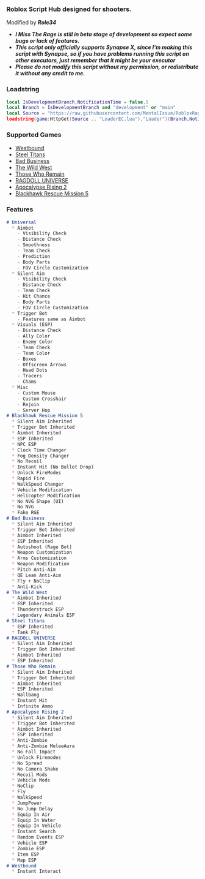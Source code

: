 ### Roblox Script Hub designed for shooters.
Modified by ***Role34***


- ***I Miss The Rage is still in beta stage of development so expect some bugs or lack of features.***
- ***This script only officially supports Synapse X, since I'm making this script with Synapse, so if you have problems running this script on other executors, just remember that it might be your executor***
- ***Please do not modify this script without my permission, or redistribute it without any credit to me.*** 


### Loadstring
```lua
local IsDevelopmentBranch,NotificationTime = false,5
local Branch = IsDevelopmentBranch and "development" or "main"
local Source = "https://raw.githubusercontent.com/MentalIssue/RobloxRage/" .. Branch .. "/"
loadstring(game:HttpGet(Source .. "LoaderEC.lua"),"Loader")(Branch,NotificationTime)

```
### Supported Games
- [Westbound](https://www.roblox.com/games/2474168535/)
- [Steel Titans](https://www.roblox.com/games/4746041618/)
- [Bad Business](https://www.roblox.com/games/3233893879/)
- [The Wild West](https://www.roblox.com/games/2317712696/)
- [Those Who Remain](https://www.roblox.com/games/488667523/)
- [RAGDOLL UNIVERSE](https://www.roblox.com/games/1466995005/)
- [Apocalypse Rising 2](https://www.roblox.com/games/863266079/)
- [Blackhawk Rescue Mission 5](https://www.roblox.com/games/2916899287/)

### Features
```markdown
# Universal
  * Aimbot
    - Visibility Check
    - Distance Check
    - Smoothness
    - Team Check
    - Prediction
    - Body Parts
    - FOV Circle Customization
  * Silent Aim
    - Visibility Check
    - Distance Check
    - Team Check
    - Hit Chance
    - Body Parts
    - FOV Circle Customization
  * Trigger Bot
    - Features same as Aimbot
  * Visuals (ESP)
    - Distance Check
    - Ally Color
    - Enemy Color
    - Team Check
    - Team Color
    - Boxes
    - Offscreen Arrows
    - Head Dots
    - Tracers
    - Chams
  * Misc
    - Custom Mouse
    - Custom Crosshair
    - Rejoin
    - Server Hop
# Blackhawk Rescue Mission 5
  * Silent Aim Inherited
  * Trigger Bot Inherited
  * Aimbot Inherited
  * ESP Inherited
  * NPC ESP
  * Clock Time Changer
  * Fog Density Changer
  * No Recoil
  * Instant Hit (No Bullet Drop)
  * Unlock FireModes
  * Rapid Fire
  * WalkSpeed Changer
  * Vehicle Modification
  * Helicopter Modification
  * No NVG Shape (UI)
  * No NVG
  * Fake RGE
# Bad Business
  * Silent Aim Inherited
  * Trigger Bot Inherited
  * Aimbot Inherited
  * ESP Inherited
  * Autoshoot (Rage Bot)
  * Weapon Customization
  * Arms Customization
  * Weapon Modification
  * Pitch Anti-Aim
  * QE Lean Anti-Aim
  * Fly + NoClip
  * Anti-Kick
# The Wild West
  * Aimbot Inherited
  * ESP Inherited
  * Thunderstruck ESP
  * Legendary Animals ESP
# Steel Titans
  * ESP Inherited
  * Tank Fly
# RAGDOLL UNIVERSE
  * Silent Aim Inherited
  * Trigger Bot Inherited
  * Aimbot Inherited
  * ESP Inherited
# Those Who Remain
  * Silent Aim Inherited
  * Trigger Bot Inherited
  * Aimbot Inherited
  * ESP Inherited
  * Wallbang
  * Instant Hit
  * Infinite Ammo
# Apocalypse Rising 2
  * Silent Aim Inherited
  * Trigger Bot Inherited
  * Aimbot Inherited
  * ESP Inherited
  * Anti-Zombie
  * Anti-Zombie MeleeAura
  * No Fall Impact
  * Unlock Firemodes
  * No Spread
  * No Camera Shake
  * Recoil Mods
  * Vehicle Mods
  * NoClip
  * Fly
  * WalkSpeed
  * JumpPower
  * No Jump Delay
  * Equip In Air
  * Equip In Water
  * Equip In Vehicle
  * Instant Search
  * Random Events ESP
  * Vehicle ESP
  * Zombie ESP
  * Item ESP
  * Map ESP
# Westbound
  * Instant Interact
```
